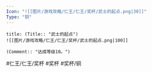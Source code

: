 ```yaml
---
Icon: "![[图片/游戏攻略/仁王/仁王/奖杯/武士的起点.png|30]]"
Type: "铜"
---
```

```ad-common-bronze-trophy
title: (Title:: "武士的起点")
![[图片/游戏攻略/仁王/仁王/奖杯/武士的起点.png|100]]

(Comment:: "达成等级10。")
```

#仁王/仁王/奖杯 #奖杯 #奖杯/铜
